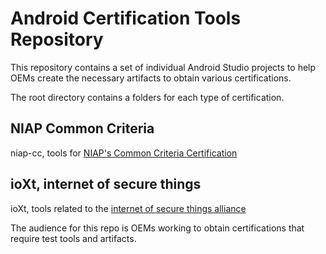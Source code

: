 Android Certification Tools Repository
=====================

This repository contains a set of individual Android Studio projects to help OEMs
create the necessary artifacts to obtain various certifications. 

The root directory contains a folders for each type of certification.

## NIAP Common Criteria
niap-cc, tools for [NIAP's Common Criteria Certification](https://www.niap-ccevs.org)

## ioXt, internet of secure things
ioXt, tools related to the [internet of secure things alliance](https://www.ioxtalliance.org)

The audience for this repo is OEMs working to obtain certifications that require test tools and artifacts. 

